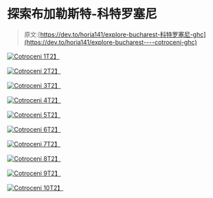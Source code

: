 # 探索布加勒斯特-科特罗塞尼

> 原文:[https://dev.to/horia141/explore-bucharest-科特罗塞尼-ghc](https://dev.to/horia141/explore-bucharest----cotroceni-ghc)

[![Cotroceni 1](img/ac47fbf5807f6bb6b17878ddc4c6fd88.png)T2】](https://res.cloudinary.com/practicaldev/image/fetch/s--1xpfx-nX--/c_limit%2Cf_auto%2Cfl_progressive%2Cq_auto%2Cw_880/https://horia141.com/assets/cotroceni-1.jpg)

[![Cotroceni 2](img/8a74938605e32b3df455678b03825818.png)T2】](https://res.cloudinary.com/practicaldev/image/fetch/s--HgAsGG1E--/c_limit%2Cf_auto%2Cfl_progressive%2Cq_auto%2Cw_880/https://horia141.com/assets/cotroceni-2.jpg)

[![Cotroceni 3](img/bbae59c736cfa9229ab842f7cad3a423.png)T2】](https://res.cloudinary.com/practicaldev/image/fetch/s--orx0mpdP--/c_limit%2Cf_auto%2Cfl_progressive%2Cq_auto%2Cw_880/https://horia141.com/assets/cotroceni-3.jpg)

[![Cotroceni 4](img/f698fefa286a9faff1f8f78f122b8b50.png)T2】](https://res.cloudinary.com/practicaldev/image/fetch/s--pQ_rtGyA--/c_limit%2Cf_auto%2Cfl_progressive%2Cq_auto%2Cw_880/https://horia141.com/assets/cotroceni-4.jpg)

[![Cotroceni 5](img/88fa6db3d887f318aab4516fbe65e8cb.png)T2】](https://res.cloudinary.com/practicaldev/image/fetch/s--Ly4I1iu1--/c_limit%2Cf_auto%2Cfl_progressive%2Cq_auto%2Cw_880/https://horia141.com/assets/cotroceni-5.jpg)

[![Cotroceni 6](img/42cb5d1269659084f4dfd32eb3b58c3e.png)T2】](https://res.cloudinary.com/practicaldev/image/fetch/s--U34DmQNN--/c_limit%2Cf_auto%2Cfl_progressive%2Cq_auto%2Cw_880/https://horia141.com/assets/cotroceni-6.jpg)

[![Cotroceni 7](img/ff2764938aa2a601c37b9063487ed4ae.png)T2】](https://res.cloudinary.com/practicaldev/image/fetch/s--c3HuKrss--/c_limit%2Cf_auto%2Cfl_progressive%2Cq_auto%2Cw_880/https://horia141.com/assets/cotroceni-7.jpg)

[![Cotroceni 8](img/20dcf20443517efc0e198df4f92c14ed.png)T2】](https://res.cloudinary.com/practicaldev/image/fetch/s--4Fk0VCO4--/c_limit%2Cf_auto%2Cfl_progressive%2Cq_auto%2Cw_880/https://horia141.com/assets/cotroceni-8.jpg)

[![Cotroceni 9](img/05d6973e2151c9fa2c2a5a47ecacea0d.png)T2】](https://res.cloudinary.com/practicaldev/image/fetch/s--2a3gOv9x--/c_limit%2Cf_auto%2Cfl_progressive%2Cq_auto%2Cw_880/https://horia141.com/assets/cotroceni-9.jpg)

[![Cotroceni 10](img/8abd10071bf2bbd23cd894119ffad7e4.png)T2】](https://res.cloudinary.com/practicaldev/image/fetch/s--cRYK2Fgz--/c_limit%2Cf_auto%2Cfl_progressive%2Cq_auto%2Cw_880/https://horia141.com/assets/cotroceni-10.jpg)